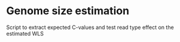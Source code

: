 # Genome size estimation

Script to extract expected C-values and test read type effect on the estimated WLS
